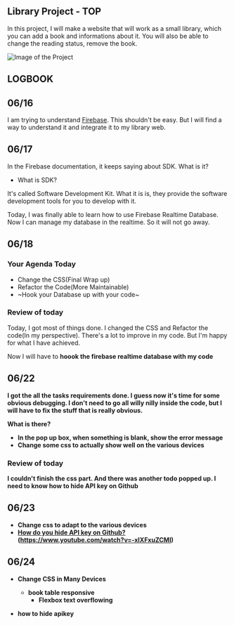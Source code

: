 ## Library Project - TOP

In this project, I will make a website that will work as a small library, which 
you can add a book and informations about it. You will also be able to change
the reading status, remove the book. 

![Image of the Project](https://github.com/DaeguDude/TOP-Library/tree/master/img/readme-main.png)


## LOGBOOK
## 06/16

I am trying to understand [Firebase](https://firebase.google.com/). This 
shouldn't be easy. But I will find a way to understand it and integrate it
to my library web.

## 06/17

In the Firebase documentation, it keeps saying about SDK. What is it?

- What is SDK?

It's called Software Development Kit. What it is is, they provide the software
development tools for you to develop with it.

Today, I was finally able to learn how to use Firebase Realtime Database.
Now I can manage my database in the realtime. So it will not go away.

## 06/18

### Your Agenda Today

- Change the CSS(Final Wrap up)
- Refactor the Code(More Maintainable)
- ~Hook your Database up with your code~

### Review of today

Today, I got most of things done. I changed the CSS and Refactor the code(In
my perspective). There's a lot to improve in my code. But I'm happy for what
I have achieved.

Now I will have to <strong>hoook the firebase realtime database with my code<strong>

## 06/22

I got the all the tasks requirements done. I guess now it's time for some obvious
debugging. I don't need to go all willy nilly inside the code, but I will have to
fix the stuff that is really obvious.

What is there?

- In the pop up box, when something is blank, show the error message
- Change some css to actually show well on the various devices

### Review of today

I couldn't finish the css part. And there was another todo popped up.
I need to know how to hide API key on Github

## 06/23

- Change css to adapt to the various devices
- [How do you hide API key on Github?](https://developer.github.com/v3/actions/secrets/)
(https://www.youtube.com/watch?v=-xIXFxuZCMI)

## 06/24

- Change CSS in Many Devices
    - book table responsive
        - Flexbox text overflowing
    
- how to hide apikey

